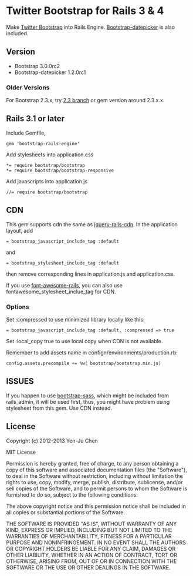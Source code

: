 # Twitter Bootstrap for Rails 3 & 4
Make [Twitter Bootstrap](http://twitter.github.com/bootstrap) into Rails Engine. [Bootstrap-datepicker](https://github.com/eternicode/bootstrap-datepicker) is also included.

## Version
* Bootstrap 3.0.0rc2
* Bootstrap-datepicker 1.2.0rc1

### Older Versions

For Bootstrap 2.3.x, try [2.3 branch](https://github.com/yjchen/bootstrap-rails-engine/tree/2.3) or gem version around 2.3.x.x.

## Rails 3.1 or later
Include Gemfile,

    gem 'bootstrap-rails-engine'

Add stylesheets into application.css

    *= require bootstrap/bootstrap
    *= require bootstrap/bootstrap-responsive

Add javascripts into application.js

    //= require bootstrap/bootstrap

## CDN

This gem supports cdn the same as [jquery-rails-cdn](https://github.com/yjchen/jquery-rails-cdn). In the application layout, add

    = bootstrap_javascript_include_tag :default

and 

    = bootstrap_stylesheet_include_tag :default

then remove corresponding lines in application.js and application.css.

If you use [font-awesome-rails](https://github.com/bokmann/font-awesome-rails), you can also use fontawesome_stylesheet_inclue_tag for CDN.

### Options

Set :compressed to use minimized library locally like this:

    = bootstrap_javascript_include_tag :default, :compressed => true

Set :local_copy true to use local copy when CDN is not available.

Remember to add assets name in confign/environments/production.rb:

    config.assets.precompile += %w( bootstrap/bootstrap.min.js)

## ISSUES

If you happen to use [bootstrap-sass](https://github.com/thomas-mcdonald/bootstrap-sass), which might be included from rails_admin, it will be used first, thus, you might have problem using stylesheet from this gem. Use CDN instead.

## License

Copyright (c) 2012-2013 Yen-Ju Chen

MIT License

Permission is hereby granted, free of charge, to any person obtaining
a copy of this software and associated documentation files (the
"Software"), to deal in the Software without restriction, including
without limitation the rights to use, copy, modify, merge, publish,
distribute, sublicense, and/or sell copies of the Software, and to
permit persons to whom the Software is furnished to do so, subject to
the following conditions:

The above copyright notice and this permission notice shall be
included in all copies or substantial portions of the Software.

THE SOFTWARE IS PROVIDED "AS IS", WITHOUT WARRANTY OF ANY KIND,
EXPRESS OR IMPLIED, INCLUDING BUT NOT LIMITED TO THE WARRANTIES OF
MERCHANTABILITY, FITNESS FOR A PARTICULAR PURPOSE AND
NONINFRINGEMENT. IN NO EVENT SHALL THE AUTHORS OR COPYRIGHT HOLDERS BE
LIABLE FOR ANY CLAIM, DAMAGES OR OTHER LIABILITY, WHETHER IN AN ACTION
OF CONTRACT, TORT OR OTHERWISE, ARISING FROM, OUT OF OR IN CONNECTION
WITH THE SOFTWARE OR THE USE OR OTHER DEALINGS IN THE SOFTWARE.

